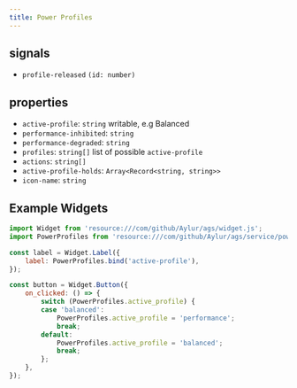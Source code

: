 ```yaml
---
title: Power Profiles
---
```


## signals

* `profile-released` `(id: number)`

## properties

* `active-profile`: `string` writable, e.g Balanced
* `performance-inhibited`: `string`
* `performance-degraded`: `string`
* `profiles`: `string[]` list of possible `active-profile`
* `actions`: `string[]`
* `active-profile-holds`: `Array<Record<string, string>>`
* `icon-name`: `string`

## Example Widgets

```js
import Widget from 'resource:///com/github/Aylur/ags/widget.js';
import PowerProfiles from 'resource:///com/github/Aylur/ags/service/powerprofiles.js';

const label = Widget.Label({
    label: PowerProfiles.bind('active-profile'),
});

const button = Widget.Button({
    on_clicked: () => {
        switch (PowerProfiles.active_profile) {
        case 'balanced':
            PowerProfiles.active_profile = 'performance';
            break;
        default:
            PowerProfiles.active_profile = 'balanced';
            break;
        };
    },
});
```

